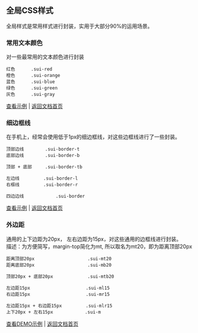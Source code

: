 ## 全局CSS样式
全局样式是常用样式进行封装，实用于大部分90%的运用场景。

### 常用文本颜色
对一些最常用的文本颜色进行封装

	红色		.sui-red
	橙色		.sui-orange
	蓝色		.sui-blue
	绿色		.sui-green
	灰色		.sui-gray
[查看示例](https://dusksoft.github.io/SimpleUI/demo/widget/global/global-color.html) | [返回文档首页](index.md)

### 细边框线
在手机上，经常会使用低于1px的细边框线，对这些边框线进行了一些封装。
	
	顶部边线		.sui-border-t
	底部边线		.sui-border-b

	顶部 + 底部		.sui-border-tb
	
	左边线			.sui-border-l
	右框线			.sui-border-r

	四边边线			.sui-border
[查看示例](https://dusksoft.github.io/SimpleUI/demo/widget/global/global-border.html) | [返回文档首页](index.md)

### 外边距
通用的上下边距为20px， 左右边距为15px，对这些通用的边框线进行封装。<br/>
描述：为方便简写，margin-top简化为mt,  所以取名为mt20，即为距离顶部20px

	距离顶部20px					.sui-mt20
	距离底部20px					.sui-mb20

	顶部20px + 底部20px				.sui-mtb20
	
	左边距15px						.sui-ml15
	右边距15px						.sui-mr15

	左边距15px + 右边距15px		  .sui-mlr15
	上下20px + 左右15px			   .sui-m

[查看DEMO示例](https://dusksoft.github.io/SimpleUI/demo/widget/global/global-margin.html) | [返回文档首页](index.md)